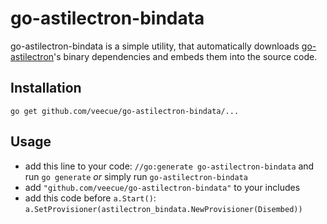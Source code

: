# go-astilectron-bindata
go-astilectron-bindata is a simple utility, that automatically downloads [go-astilectron](https://github.com/asticode/go-astilectron)'s
binary dependencies and embeds them into the source code.
## Installation
`go get github.com/veecue/go-astilectron-bindata/...`

## Usage
 * add this line to your code: `//go:generate go-astilectron-bindata` and run `go generate`
   *or* simply run `go-astilectron-bindata`
 * add `"github.com/veecue/go-astilectron-bindata"` to your includes
 * add this code before `a.Start()`: `a.SetProvisioner(astilectron_bindata.NewProvisioner(Disembed))`
